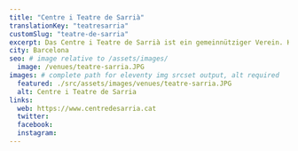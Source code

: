 ```yaml
---
title: "Centre i Teatre de Sarrià"
translationKey: "teatresarria"
customSlug: "teatre-de-sarria"
excerpt: Das Centre i Teatre de Sarrià ist ein gemeinnütziger Verein. Kulturelle und künstlerische Aktivitäten werden angeboten, insbesondere im Zusammenhang mit der Förderung der katalanischen Kultur, Sprache und Traditionen.
city: Barcelona
seo: # image relative to /assets/images/
  image: /venues/teatre-sarria.JPG
images: # complete path for eleventy img srcset output, alt required
  featured: ./src/assets/images/venues/teatre-sarria.JPG
  alt: Centre i Teatre de Sarria
links:
  web: https://www.centredesarria.cat
  twitter:
  facebook:
  instagram:
---
```

